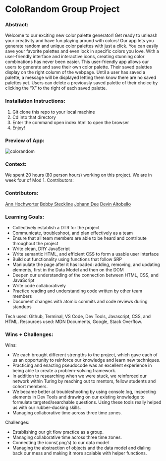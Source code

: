 # ColoRandom Group Project

### Abstract:

Welcome to our exciting new color palette generator! Get ready to unleash your creativity and have fun playing around with colors! Our app lets you generate random and unique color palettes with just a click. You can easily save your favorite palettes and even lock in specific colors you love. With a user-friendly interface and interactive icons, creating stunning color combinations has never been easier. This user-friendly app allows our users to generate and save their own color palette. Their saved palettes display on the right column of the webpage. Until a user has saved a palette, a message will be displayed letting them know there are no saved palettes yet. Users can delete a previously saved palette of their choice by clicking the “X” to the right of each saved palette.

### Installation Instructions:

1. Git clone this repo to your local machine
2. Cd into that directory
3. Enter the command open index.html to open the browser
4. Enjoy!

### Preview of App:
![colorandom](https://github.com/alto-fx/coloRandom/assets/126308696/b6dc005d-e1a8-4309-88f3-8d913b4a77e8)

### Context:

We spent 20 hours (80 person hours) working on this project. We are in week four of Mod 1.
Contributors:

### Contributors:

[Ann Hochworter](https://github.com/AHochworter)
[Bobby Steckline](https://github.com/rjsturing)
[Johann Dee](https://github.com/joh-ann)
[Devin Altobello](https://github.com/alto-fx)

### Learning Goals:

- Collectively establish a DTR for the project
- Communicate, troubleshoot, and plan effectively as a team
- Ensure that all team members are able to be heard and contribute throughout the project
- Write clean, DRY JavaScript
- Write semantic HTML, and efficient CSS to form a usable user interface
- Build out functionality using functions that follow SRP
- Manipulate the page after it has loaded: adding, removing, and updating elements, first in the Data Model and then on the DOM
- Deepen our understanding of the connection between HTML, CSS, and JavaScript
- Write code collaboratively
- Practice reading and understanding code written by other team members
- Document changes with atomic commits and code reviews during standups

Tech used: Github, Terminal, VS Code, Dev Tools, Javascript, CSS, and HTML.
Resources used: MDN Documents, Google, Stack Overflow.

### Wins + Challenges:

Wins:

- We each brought different strengths to the project, which gave each of us an opportunity to reinforce our knowledge and learn new techniques.
- Practicing and enacting pseudocode was an excellent experience in being able to create a problem-solving framework.
- In addition to researching when we were stuck, we reinforced our network within Turing by reaching out to mentors, fellow students and cohort members.
- We became better at troubleshooting by using console.log, inspecting elements in Dev Tools and drawing on our existing knowledge to formulate targeted/searchable questions. Using these tools really helped us with our rubber-ducking skills.
- Managing collaborative time across three time zones.

Challenges:

- Establishing our git flow practice as a group.
- Managing collaborative time across three time zones.
- Connecting the icons(.png’s) to our data model
- Managing the abstraction of objects and the data model and dialing back our mess and making it more scalable with helper functions.
